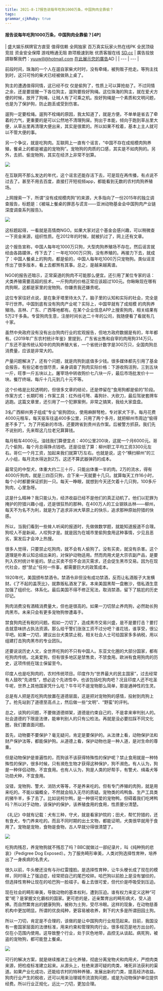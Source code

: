 ```yaml
---
title: 2021-8-17报告说每年吃狗1000万条，中国狗肉全靠偷？
tags: 
grammar_cjkRuby: true
---
```



#### 报告说每年吃狗1000万条，中国狗肉全靠偷？[4P]

| 盛大娱乐棋牌官方直营 值得信赖 全网独家 百万真实玩家火热在线PK 全民顶级竞技 资金安全保障 游戏畅通无阻 款项极速到账 优质客服在线
[SD.cc](https://www.514949091.com/sd09/) | 廣告投放請聯繫我們：yuuwill@hotmail.com
[在此展示您的廣告](http://t66y.com/faq.php?faqjob=ads)AD |
| --- | --- |

前段时间，珠海的一个人在遛自家柴犬时时，没有牵绳，被狗贩子抢走。等狗主找到时，这只可怜的柴犬已经被做熟上桌了。

狗主的遭遇值得同情，这已经不仅 仅是偷狗了，性质上可以算抢劫了。不过同情之余，还是要提醒一下各位狗主，遛狗要拴好狗绳。这位珠海的狗主，就在爱犬方便的时候，放开了狗绳，让贼人有了可乘之机。拴好狗绳是一个素质和文明问题，也是为了保护狗，防止跑丢或受到伤害。

遛狗一定要栓绳。遛狗不栓绳的原因，我太知道了，就是方便。不单单是省去了牵着的力气，更重要的是可以公然地不清理狗屎。狗出于本能，倾向于跑到草丛里大便，从草丛里再清理大便出来，其实是很累的。所以如果不栓着，基本上主人就可以不管大便的事。

另一个争议，就是吃狗肉。互联网上一直有个谣言，“中国不存在成规模肉狗养殖，餐桌上的都是被盗的宠物狗”。宠物狗的肉质的口感，其实是不如肉狗的。另外，去抓、偷宠物狗，其实在经济上非常不划算。

![](https://luoimg.com/i/2021/08/16/nrraii.jpg) 

在互联网不那么发达的年代，这个谣言还能存活下去，可是现在再传播，有点说不过去了。甚至不用去百度，直接打开短视频app，都能看到无数的农村肉狗养殖场。

上网搜索一下，所谓“没有成规模肉狗”的来源，大多指向了一份2015年的独立调查报告，标题是：《被端上餐桌的罪恶与谎言——亚洲动物基金会中国狗肉产业链深度调查系列报告》。

![](https://luoimg.com/i/2021/08/16/nnposb.jpg) 

这标题起得，一看就是高情商NGO。如果大家对这个基金会感兴趣，可以稍微查一下资金来源，组织性质。在2012年的时候，就被扒过了，网上还有文章。

这个报告宣称，中国人每年吃1000万只狗，大型肉狗养殖场不存在。然后谣言就经由各路媒体，传下去了：一年吃1000万只狗，没有养殖的。再接力下去，就成了：中国人餐桌上的狗肉，都是偷的，中国人每年吃1000万只宠物狗。类似谣言传出了很多版本，看上去都煞有其事。总之，是越来越离谱。

NGO的报告还暗示，正常渠道的狗肉不可能那么便宜。还引用了某位专家的话：犬类养殖需要高超的技术，一斤狗肉的价格正常应该超过100元。你瞅瞅现在哪有肉狗啊，这都是家里的宠物狗。你嫌贵我还嫌贵呢。

这位专家往好点说，是在象牙塔里待太久了。脑子里的认知和实际的社会，完全是平行世界。中国到底有没有狗肉产业呢？实际上，中国早就有了成规模 的肉狗养殖场。吉林、广东、广西等地都有。在某个企业信息APP上搜索狗肉，相关结果有5万2千多条。专营狗肉生意，注册时间长达二十年的公司，我随便看了看就有几十家。

虽然中央政府没有没有出台狗肉行业的宏观报告，但地方政府数据是有的，年年都有。《2019年广东农村统计年鉴》里提到，广东省出售和自宰的肉用狗314万只。广东还不是传统认知中的肉狗养殖大省，一个省统计数字是300万只，全国肉狗总消费量，应该是非常大的。

产量问题解决了，还有个问题，就是肉狗到底值多少钱。很多媒体都先引用了基金会报告，有些记者也很尽责，亲身调查了狗肉实际价格：下游收购活狗，三到五块一斤，旺季一斤五块以上。屠宰场中转收购价七八块一斤，最后市场批发价十一块。餐厅终端，每斤十几元到几十元不等。

这个价格是比较透明的，但很多文章的结论，还是停留在“食用狗都是偷的”阶段。作案方式：长期盯梢；作案工具：红外线弓弩、毒狗针、大砍刀，最后驾驶套牌车逃跑。这篇文章里，还引用了一个犯罪案例，非常之搞笑，我给大家盘盘。

3名广西柳州男子组成“专业”偷狗团伙，使用麻醉弩枪，专对家犬下手。每月花费4000元租车，每天驱车往返400多公里，只用了两个多月，就把柳州市周边“偷得差不多了”。为了开拓新的市场，还要跨省到贵州去作案。后被警方抓获。我们先不说别的，先来帮这几位老兄算算钱。

每月租车4000元。油钱我们算便宜点：400公里200块，这就一个月6000元。哥几个偷狗，每个月总得挣点钱吧。还是往低了算：柳州职工平均工资3300元左右。哥仨一个月工资，加起来我们就算1万左右。也就是说，这个“横扫柳州”的三人小组，每月流水得达到2万。这还不算武器弹药的成本。

最常见的中型犬，体重大约二三十斤，只能出体重一半的肉。2万的流水，得有4000斤狗肉，就是三四百只狗，合下来一天就要十几只。就算每天工作16小时，每个小时都要保证抓到一只。每天一睁眼，就想到今天还欠着十几只狗，100多斤狗肉，心里急呀。

这是什么精神？我只能认为，经济收益已经不是他们的真正动机了。他们以犯罪为掩护的狩猎兴趣小组，还是很狂热的那种。在400万人的工业钢铁丛林——柳州，每天不为名不为利，就是为了追求非洲大草原上的快乐，追求那种原始狩猎的快感。

所以，当我们看到一些耸人听闻的报道时，先做做数学题，就能知道报道不合理。狗咬人不是新闻，人咬狗才是。就是因为在城市里偷狗食用这种事情，少见且恶劣，案发后才会冲上热搜。

很多人觉得，只要禁止吃狗肉，就不会有人偷狗了。没有买卖，就没有杀害。这个道理是朴素认知总结出来的，对保护动物适用。然而肉用犬是大宗农副产品，是要列入农村统计年鉴的。禁止买卖不但不会消灭需求，还会促生黑市交易。因为在现代社会，想“禁止”任何一件事，都需要巨大的政策成本。

1920年代，美国颁布禁酒令。禁酒令非但没有成功禁酒，反而让私酒贩子大发横财。《了不起的盖茨比》，就靠贩私酒发了家。本来美国黑帮一盘散沙，借私酒生意加强了组织化、体系化。最后美国不得不修正宪法，取消禁酒，留下了尴尬的历史印记。

狗肉消费没有酒精消费量大，但也是很高的。如果一刀切禁止养肉狗，必然助长狗肉黑市。未来只会有更多宠物狗惨遭毒手。

禁食狗肉还有税的问题。假如一刀切了，造成黑市交易兴盛，是不是要打击？要打击就意味挤占执法资源。那么给干警们涨涨工资不过分吧？谁花钱，谁享受，很公平吧。如果一刀切，建议出台犬类禁止税，相关社会人士可给国家多多纳税，用以组建打击狗肉黑市的专业团队。

还要说说历史人文，全世界吃狗的不只有中国人。东亚文化圈的大部分国家，都有吃狗肉传统。北美爱狗，但有很多地区是禁售卖，不禁食用。欧洲有食用狗肉的历史，这项传统在瑞士保留至今。

印度人也是吃狗肉的，农村传统项目。印度作为“世界最大的民主国家”，过去经常有人鼓吹”先进性“，想必这个先进性中，也该包括吃狗肉吧？况且印度人还不吃圣牛呢，世界上其他国家凭什么吃？牛牛可不是宠物那么简单，那是通神性的生灵。

总是有人把是否吃狗肉放置在道德层面，这是把对宠物狗的感情，投射到肉狗上了。抢先站到了道德至高点上，然后做一些“文明”、“野蛮”的评判。

总之，谈狗的问题，不要做道德绑架，道德是约束自己的，不是拿来审判别人的。社会道德的下限是法律，能审判别人的只有公检法。再就是没必要拉踩不同文化圈，我们要直面问题。

首先，动物要不要保护？毫无疑问，肯定是要保护的。从法律上看，动物保护法和财产保护法等，都能保护狗。从道德上看，保护动物也是一种人道，是对生命的尊重。

但是动物保护是普遍性的，而狗该不该获得特殊性的保护呢？禁止食用就是一种特殊性的保护，很多时候，只有濒危生物才获得这种保护，狗不濒危。有人认为，狗是一种伴侣动物，不宜食用。也有人认为，狗是人类的好帮手，有警犬、缉毒犬等功勋犬种，不宜食用。

没错，宠物狗、警犬、消防犬等等，不是养来吃的。但有专门养殖的肉狗，就是用来吃的。不能以偏概全，不然就会陷入无尽的质疑。宠物类的鸡鸭鱼、生产工具类的猪牛羊，多了去了。比如说柯尔鸭，是一种很可爱的宠物鸭，但碍着我们吃烤鸭吗？所以对于动物，该保护的保护，该养殖食用的食用，性质要分清楚。

《礼记》中就有记载：犬有三种，守犬，就是看家护院的；田犬，帮忙狩猎的，还有食犬，专门养来吃的。而且不同时期的出土文物，都能证明，犬类很早就用于食用了。宠物是宠物，食物是食物，古人早就分得很清楚了。

![](https://luoimg.com/i/2021/08/16/nnkfmq.jpg) 

吃狗肉残忍，养宠物狗就不残忍了吗？BBC就做过一部纪录片，叫《纯种狗的悲哀》（Pedigree Dog Exposed）。为了服务畸形审美，人类对狗选择性育种，培养出了一身疾病的名贵犬。

很久以前，牛头梗还没有与孙红雷撞脸。是选择性育种，让牛头梗长成了现在的模样，同时得上了强迫症，经常把自己的尾巴咬碎。哈巴狗以前脸上是没有皱纹的，但选择性育种让现在的哈巴狗一脸褶子。看上去很可爱，但代价是呼吸受到压迫。

现在社会的畸形审美，导致动物的基本权利，遭到压迫。谁有权力来定义这种“可爱”呢？是掌握文化霸权的国家。更可悲的是，近亲繁育出的畸形病犬，受人追捧。而自然繁育出的健康狗狗，被称为土狗，受尽冷眼。这样的现象，在动物慈善机构中更加明显。所谓的优良纯种，更容易被收养，剩下的大多是所谓田园土狗。

所以一刀切，肯定是不合理的，该做的是让中国狗肉行业规范起来。目前，我国没有一套国家层面的法律标准，用来约束和管理狗肉行业。很多规范是地方出台的，仅在小范围内使用。这导致整个行业，处于灰色地带，品控无从谈起。病死狗，被盗的宠物狗，都可能登上餐桌。

![](https://luoimg.com/i/2021/08/16/nnhnzx.jpeg) 

可行的解决方案，就是继续推进工业化养殖，彻底分离宠物犬和肉用犬，严控肉类来源，把检疫标准建立起来。从源头上，杜绝来源可疑的肉类，堵死非法获利的渠道。如果产业化成功，还能给农村的特种养殖，发展出新的门类，提高经济收益。狗肉行业产生的税收，还可以用来治理城市流浪狗问题，或是为动物保护单位提供经费。所以行业正规化，远比一刀切，更加合理。